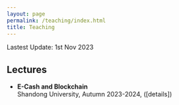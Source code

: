 ```yaml
---
layout: page
permalink: /teaching/index.html
title: Teaching
---
```


Lastest Update: 1st Nov 2023&nbsp; 

## Lectures

- **E-Cash and Blockchain** \
  Shandong University, Autumn 2023-2024, ([details])
  
  <br>
  <br>
  <br>
  <br>
  <br>
  <br>
  <br>
  <br>
  <br>
  <br>



